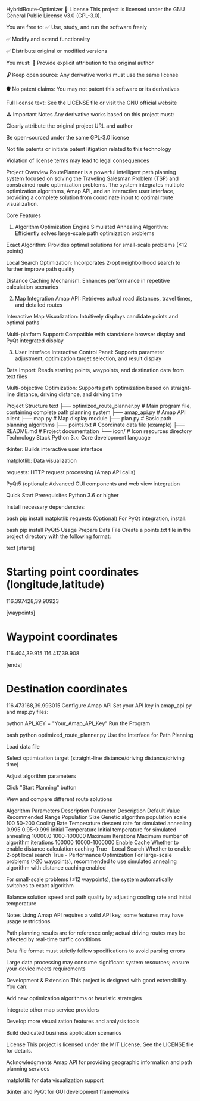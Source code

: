 HybridRoute-Optimizer
📜 License
This project is licensed under the GNU General Public License v3.0 (GPL-3.0).

You are free to:
✅ Use, study, and run the software freely

✅ Modify and extend functionality

✅ Distribute original or modified versions

You must:
📝 Provide explicit attribution to the original author

🔓 Keep open source: Any derivative works must use the same license

🛡️ No patent claims: You may not patent this software or its derivatives

Full license text:
See the LICENSE file or visit the GNU official website

⚠️ Important Notes
Any derivative works based on this project must:

Clearly attribute the original project URL and author

Be open-sourced under the same GPL-3.0 license

Not file patents or initiate patent litigation related to this technology

Violation of license terms may lead to legal consequences

Project Overview
RoutePlanner is a powerful intelligent path planning system focused on solving the Traveling Salesman Problem (TSP) and constrained route optimization problems. The system integrates multiple optimization algorithms, Amap API, and an interactive user interface, providing a complete solution from coordinate input to optimal route visualization.

Core Features
1. Algorithm Optimization Engine
Simulated Annealing Algorithm: Efficiently solves large-scale path optimization problems

Exact Algorithm: Provides optimal solutions for small-scale problems (≤12 points)

Local Search Optimization: Incorporates 2-opt neighborhood search to further improve path quality

Distance Caching Mechanism: Enhances performance in repetitive calculation scenarios

2. Map Integration
Amap API: Retrieves actual road distances, travel times, and detailed routes

Interactive Map Visualization: Intuitively displays candidate points and optimal paths

Multi-platform Support: Compatible with standalone browser display and PyQt integrated display

3. User Interface
Interactive Control Panel: Supports parameter adjustment, optimization target selection, and result display

Data Import: Reads starting points, waypoints, and destination data from text files

Multi-objective Optimization: Supports path optimization based on straight-line distance, driving distance, and driving time

Project Structure
text
├── optimized_route_planner.py # Main program file, containing complete path planning system
├── amap_api.py               # Amap API client
├── map.py                    # Map display module
├── plan.py                   # Basic path planning algorithms
├── points.txt                # Coordinate data file (example)
├── README.md                 # Project documentation
└── icon/                     # Icon resources directory
Technology Stack
Python 3.x: Core development language

tkinter: Builds interactive user interface

matplotlib: Data visualization

requests: HTTP request processing (Amap API calls)

PyQt5 (optional): Advanced GUI components and web view integration

Quick Start
Prerequisites
Python 3.6 or higher

Install necessary dependencies:

bash
pip install matplotlib requests
(Optional) For PyQt integration, install:

bash
pip install PyQt5
Usage
Prepare Data File
Create a points.txt file in the project directory with the following format:

text
[starts]
# Starting point coordinates (longitude,latitude)
116.397428,39.90923

[waypoints]
# Waypoint coordinates
116.404,39.915
116.417,39.908

[ends]
# Destination coordinates
116.473168,39.993015
Configure Amap API
Set your API key in amap_api.py and map.py files:

python
API_KEY = "Your_Amap_API_Key"
Run the Program

bash
python optimized_route_planner.py
Use the Interface for Path Planning

Load data file

Select optimization target (straight-line distance/driving distance/driving time)

Adjust algorithm parameters

Click "Start Planning" button

View and compare different route solutions

Algorithm Parameters Description
Parameter	Description	Default Value	Recommended Range
Population Size	Genetic algorithm population scale	100	50-200
Cooling Rate	Temperature descent rate for simulated annealing	0.995	0.95-0.999
Initial Temperature	Initial temperature for simulated annealing	10000.0	1000-100000
Maximum Iterations	Maximum number of algorithm iterations	100000	10000-1000000
Enable Cache	Whether to enable distance calculation caching	True	-
Local Search	Whether to enable 2-opt local search	True	-
Performance Optimization
For large-scale problems (>20 waypoints), recommended to use simulated annealing algorithm with distance caching enabled

For small-scale problems (≤12 waypoints), the system automatically switches to exact algorithm

Balance solution speed and path quality by adjusting cooling rate and initial temperature

Notes
Using Amap API requires a valid API key, some features may have usage restrictions

Path planning results are for reference only; actual driving routes may be affected by real-time traffic conditions

Data file format must strictly follow specifications to avoid parsing errors

Large data processing may consume significant system resources; ensure your device meets requirements

Development & Extension
This project is designed with good extensibility. You can:

Add new optimization algorithms or heuristic strategies

Integrate other map service providers

Develop more visualization features and analysis tools

Build dedicated business application scenarios

License
This project is licensed under the MIT License. See the LICENSE file for details.

Acknowledgments
Amap API for providing geographic information and path planning services

matplotlib for data visualization support

tkinter and PyQt for GUI development frameworks

